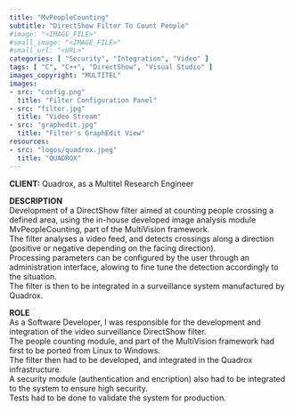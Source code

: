 ```yaml
---
title: "MvPeopleCounting"
subtitle: "DirectShow Filter To Count People"
#image: "<IMAGE_FILE>"
#small_image: "<IMAGE_FILE>"
#small_url: "<URL>"
categories: [ "Security", "Integration", "Video" ]
tags: [ "C", "C++", "DirectShow", "Visual Studio" ]
images_copyright: "MULTITEL"
images:
- src: "config.png"
  title: "Filter Configuration Panel"
- src: "filter.jpg"
  title: "Video Stream"
- src: "graphedit.jpg"
  title: "Filter's GraphEdit View"
resources:
- src: "logos/quadrox.jpeg"
  title: "QUADROX"
---
```


<b>CLIENT:</b> Quadrox, as a Multitel Research Engineer<br>

<b>DESCRIPTION</b><br>
Development of a DirectShow filter aimed at counting people crossing a defined area, using the in-house developed image analysis module MvPeopleCounting, part of the MultiVision framework.<br>
The filter analyses a video feed, and detects crossings along a direction (positive or negative depending on the facing direction).<br>
Processing parameters can be configured by the user through an administration interface, alowing to fine tune the detection accordingly to the situation.<br>
The filter is then to be integrated in a surveillance system manufactured by Quadrox.<br>

<b>ROLE</b><br>
As a Software Developer, I was responsible for the development and integration of the video surveillance DirectShow filter.<br>
The people counting module, and part of the MultiVision framework had first to be ported from Linux to Windows.<br>
The filter then had to be developed, and integrated in the Quadrox infrastructure.<br>
A security module (authentication and encription) also had to be integrated to the system to ensure high security.<br>
Tests had to be done to validate the system for production.<br>
